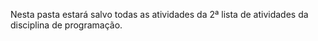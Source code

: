 Nesta pasta estará salvo todas as atividades da 2ª lista de atividades da disciplina de programação.
